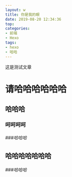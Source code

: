 ```yaml
---
layout: w
title: 你是我的眼
date: 2019-08-20 12:34:36
top: 
categories:
- 前端
- Hexo
tags:
- hexo
- 哈哈
---
```


这是测试文章

# 请哈哈哈哈哈哈

## 哈哈哈

### 呵呵呵呵

###### ###哈哈哈

## 哈哈哈哈哈哈哈

###### ###哈哈哈